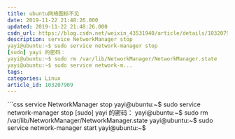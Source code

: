 ```yaml
---
title: ubuntu网络图标不见
date: 2019-11-22 21:48:26.000
updated: 2019-11-22 21:48:26.000
csdn_url: https://blog.csdn.net/weixin_43531940/article/details/103207909
description: service NetworkManager stop
yayi@ubuntu:~$ sudo service network-manager stop
[sudo] yayi 的密码： 
yayi@ubuntu:~$ sudo rm /var/lib/NetworkManager/NetworkManager.state
yayi@ubuntu:~$ sudo service network-m...
tags: 
categories: Linux
article_id: 103207909
---
```

﻿```css
service NetworkManager stop
yayi@ubuntu:~$ sudo service network-manager stop
[sudo] yayi 的密码： 
yayi@ubuntu:~$ sudo rm /var/lib/NetworkManager/NetworkManager.state
yayi@ubuntu:~$ sudo service network-manager start
yayi@ubuntu:~$ 


```

